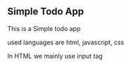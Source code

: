 ## Simple Todo App


This is a Simple todo app

used languages are html, javascript, css

In HTML we mainly use input tag
